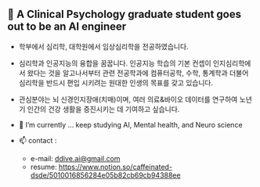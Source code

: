 ## 👋 A Clinical Psychology graduate student goes out to be an AI engineer 

<!--
**goldcece/goldcece** is a ✨ _special_ ✨ repository because its `README.md` (this file) appears on your GitHub profile.

Here are some ideas to get you started:
-->

- 학부에서 심리학, 대학원에서 임상심리학을 전공하였습니다.
- 심리학과 인공지능의 융합을 꿈꿉니다. 인공지능 학습의 기본 컨셉이 인지심리학에서 왔다는 것을 알고나서부터 관련 전공학과에 컴퓨터공학, 수학, 통계학과 더불어 심리학을 반드시 편입 시키려는 원대한 인생의 목표를 갖고 있습니다.
- 관심분야는 뇌 신경인지장애(치매)이며, 여러 의료&바이오 데이터를 연구하여 노년기 인간의 건강 생활을 증진시키는 데 기여하고 싶습니다.

- 🌱 I’m currently ... keep studying AI, Mental health, and Neuro science

- 📫 contact : 
  - e-mail: ddive.ai@gmail.com
  - resume: https://www.notion.so/caffeinated-dsde/5010016856284e05b82cb69cb94388ee
    

